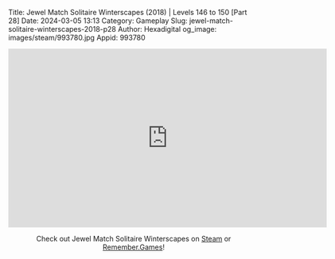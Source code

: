 Title: Jewel Match Solitaire Winterscapes (2018) | Levels 146 to 150 [Part 28]
Date: 2024-03-05 13:13
Category: Gameplay
Slug: jewel-match-solitaire-winterscapes-2018-p28
Author: Hexadigital
og_image: images/steam/993780.jpg
Appid: 993780

<center><iframe src="https://www.youtube.com/embed/apl06KO9NTg?feature=oembed" allow="accelerometer; autoplay; encrypted-media; gyroscope; picture-in-picture" width="640" height="360" frameborder="0"></iframe>

Check out Jewel Match Solitaire Winterscapes on [Steam](https://store.steampowered.com/app/993780/?curator_clanid=34633900) or [Remember.Games](https://remember.games/game/8077/jewel-match-solitaire-winterscapes/)!</center>